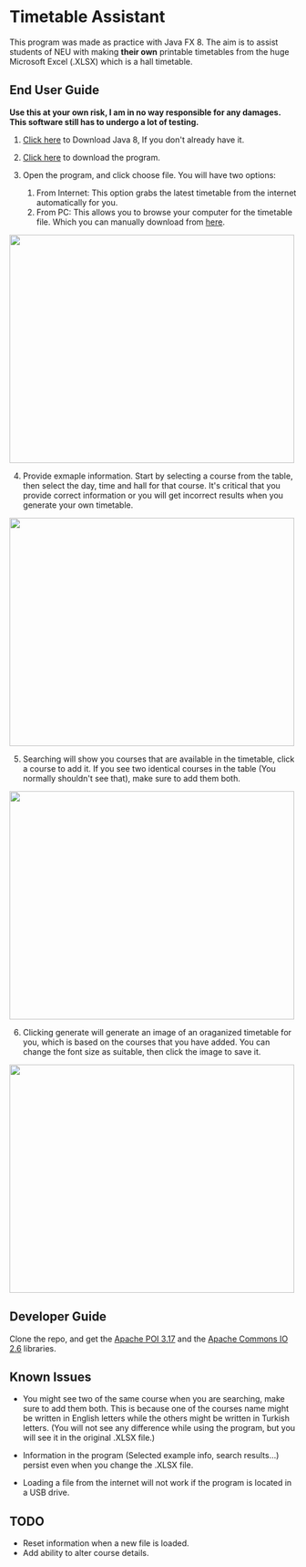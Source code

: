 # Timetable Assistant
This program was made as practice with Java FX 8. The aim is to assist students of NEU with making **their own** printable timetables from the huge Microsoft Excel (.XLSX) which is a hall timetable.

## End User Guide
**Use this at your own risk, I am in no way responsible for any damages. This software still has to undergo a lot of testing.**

1. [Click here](http://www.oracle.com/technetwork/java/javase/downloads/jre8-downloads-2133155.html) to Download Java 8, If you don't already have it.

2. [Click here](https://github.com/yli-yasir/Timetable-Assistant/releases/download/0.9-beta/Timetable.Assistant.jar) to download the program.

3. Open the program, and click choose file. You will have two options:
    1. From Internet: This option grabs the latest timetable from the internet automatically for you.
    1. From PC: This allows you to browse your computer for the timetable file. Which you can manually download from [here](http://library.neu.edu.tr/uploaded-files/classtimetable/index_en.html).
    
<img src="https://i.imgur.com/6zC6uNr.gif" height="400" width="500"/>

4. Provide exmaple information. Start by selecting a course from the table, then select the day, time and hall for that course. It's critical that you provide correct information or you will get incorrect results when you generate your own timetable.

<img src="https://i.imgur.com/D3xy4LL.gif" height="400" width="500"/>

5. Searching will show you courses that are available in the timetable, click a course to add it. If you see two identical courses in the table (You normally shouldn't see that), make sure to add them both.

<img src="https://i.imgur.com/2F5vUJq.gif" height="400" width="500"/>

6. Clicking generate will generate an image of an oraganized timetable for you, which is based on the courses that you have added. You can change the font size as suitable, then click the image to save it.

<img src="https://i.imgur.com/dNRmUXh.gif" height="400" width="500"/>


## Developer Guide
Clone the repo, and get the [Apache POI 3.17](https://poi.apache.org/download.html#POI-3.17) and the [Apache Commons IO 2.6](https://commons.apache.org/proper/commons-io/download_io.cgi) libraries.


## Known Issues

* You might see two of the same course when you are searching, make sure to add them both. This is because one of the courses name might be written in English letters while the others might be written in Turkish letters. (You will not see any difference while using the program, but you will see it in the original .XLSX file.)

* Information in the program (Selected example info, search results...) persist even when you change the .XLSX file.

* Loading a file from the internet will not work if the program is located in a USB drive.

## TODO
* Reset information when a new file is loaded.
* Add ability to alter course details.

    


